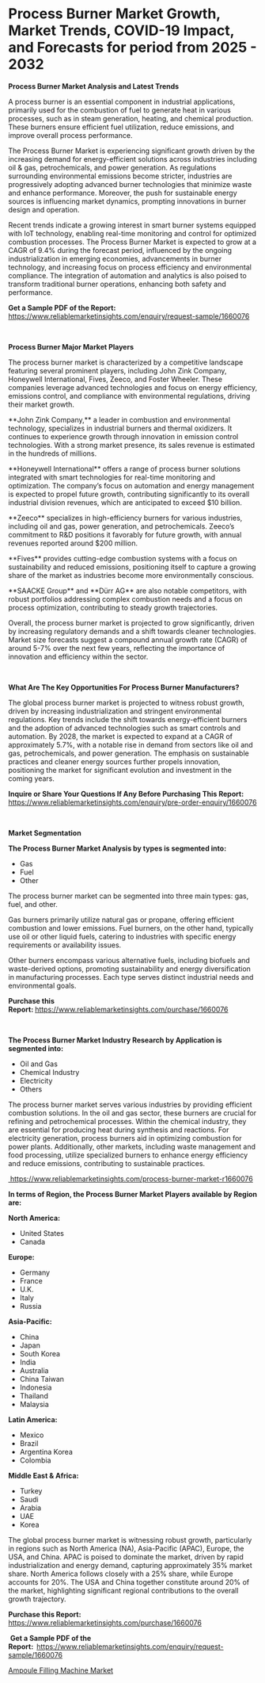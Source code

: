 <p><h1>Process Burner Market Growth, Market Trends, COVID-19 Impact, and Forecasts for period from 2025 - 2032</h1></p><p><strong>Process Burner Market Analysis and Latest Trends</strong></p>
<p><p>A process burner is an essential component in industrial applications, primarily used for the combustion of fuel to generate heat in various processes, such as in steam generation, heating, and chemical production. These burners ensure efficient fuel utilization, reduce emissions, and improve overall process performance. </p><p>The Process Burner Market is experiencing significant growth driven by the increasing demand for energy-efficient solutions across industries including oil & gas, petrochemicals, and power generation. As regulations surrounding environmental emissions become stricter, industries are progressively adopting advanced burner technologies that minimize waste and enhance performance. Moreover, the push for sustainable energy sources is influencing market dynamics, prompting innovations in burner design and operation.</p><p>Recent trends indicate a growing interest in smart burner systems equipped with IoT technology, enabling real-time monitoring and control for optimized combustion processes. The Process Burner Market is expected to grow at a CAGR of 9.4% during the forecast period, influenced by the ongoing industrialization in emerging economies, advancements in burner technology, and increasing focus on process efficiency and environmental compliance. The integration of automation and analytics is also poised to transform traditional burner operations, enhancing both safety and performance.</p></p>
<p><strong>Get a Sample PDF of the Report:&nbsp;</strong> <a href="https://www.reliablemarketinsights.com/enquiry/request-sample/1660076?utm_campaign=2389&utm_medium=2&utm_source=Github&utm_content=ia&utm_term=20022025&utm_id=process-burner">https://www.reliablemarketinsights.com/enquiry/request-sample/1660076</a></p>
<p>&nbsp;</p>
<p><strong>Process Burner Major Market Players</strong></p>
<p><p>The process burner market is characterized by a competitive landscape featuring several prominent players, including John Zink Company, Honeywell International, Fives, Zeeco, and Foster Wheeler. These companies leverage advanced technologies and focus on energy efficiency, emissions control, and compliance with environmental regulations, driving their market growth.</p><p>**John Zink Company,** a leader in combustion and environmental technology, specializes in industrial burners and thermal oxidizers. It continues to experience growth through innovation in emission control technologies. With a strong market presence, its sales revenue is estimated in the hundreds of millions.</p><p>**Honeywell International** offers a range of process burner solutions integrated with smart technologies for real-time monitoring and optimization. The company’s focus on automation and energy management is expected to propel future growth, contributing significantly to its overall industrial division revenues, which are anticipated to exceed $10 billion.</p><p>**Zeeco** specializes in high-efficiency burners for various industries, including oil and gas, power generation, and petrochemicals. Zeeco’s commitment to R&D positions it favorably for future growth, with annual revenues reported around $200 million.</p><p>**Fives** provides cutting-edge combustion systems with a focus on sustainability and reduced emissions, positioning itself to capture a growing share of the market as industries become more environmentally conscious.</p><p>**SAACKE Group** and **Dürr AG** are also notable competitors, with robust portfolios addressing complex combustion needs and a focus on process optimization, contributing to steady growth trajectories.</p><p>Overall, the process burner market is projected to grow significantly, driven by increasing regulatory demands and a shift towards cleaner technologies. Market size forecasts suggest a compound annual growth rate (CAGR) of around 5-7% over the next few years, reflecting the importance of innovation and efficiency within the sector.</p></p>
<p>&nbsp;</p>
<p><strong>What Are The Key Opportunities For Process Burner Manufacturers?</strong></p>
<p><p>The global process burner market is projected to witness robust growth, driven by increasing industrialization and stringent environmental regulations. Key trends include the shift towards energy-efficient burners and the adoption of advanced technologies such as smart controls and automation. By 2028, the market is expected to expand at a CAGR of approximately 5.7%, with a notable rise in demand from sectors like oil and gas, petrochemicals, and power generation. The emphasis on sustainable practices and cleaner energy sources further propels innovation, positioning the market for significant evolution and investment in the coming years.</p></p>
<p><strong>Inquire or Share Your Questions If Any Before Purchasing This Report:</strong> <a href="https://www.reliablemarketinsights.com/enquiry/pre-order-enquiry/1660076?utm_campaign=2389&utm_medium=2&utm_source=Github&utm_content=ia&utm_term=20022025&utm_id=process-burner">https://www.reliablemarketinsights.com/enquiry/pre-order-enquiry/1660076</a></p>
<p>&nbsp;</p>
<p><strong>Market Segmentation</strong></p>
<p><strong>The Process Burner Market Analysis by types is segmented into:</strong></p>
<p><ul><li>Gas</li><li>Fuel</li><li>Other</li></ul></p>
<p><p>The process burner market can be segmented into three main types: gas, fuel, and other. </p><p>Gas burners primarily utilize natural gas or propane, offering efficient combustion and lower emissions. Fuel burners, on the other hand, typically use oil or other liquid fuels, catering to industries with specific energy requirements or availability issues. </p><p>Other burners encompass various alternative fuels, including biofuels and waste-derived options, promoting sustainability and energy diversification in manufacturing processes. Each type serves distinct industrial needs and environmental goals.</p></p>
<p><strong>Purchase this Report:&nbsp;</strong><a href="https://www.reliablemarketinsights.com/purchase/1660076?utm_campaign=2389&utm_medium=2&utm_source=Github&utm_content=ia&utm_term=20022025&utm_id=process-burner">https://www.reliablemarketinsights.com/purchase/1660076</a></p>
<p>&nbsp;</p>
<p><strong>The Process Burner Market Industry Research by Application is segmented into:</strong></p>
<p><ul><li>Oil and Gas</li><li>Chemical Industry</li><li>Electricity</li><li>Others</li></ul></p>
<p><p>The process burner market serves various industries by providing efficient combustion solutions. In the oil and gas sector, these burners are crucial for refining and petrochemical processes. Within the chemical industry, they are essential for producing heat during synthesis and reactions. For electricity generation, process burners aid in optimizing combustion for power plants. Additionally, other markets, including waste management and food processing, utilize specialized burners to enhance energy efficiency and reduce emissions, contributing to sustainable practices.</p></p>
<p><a href="https://www.reliablemarketinsights.com/process-burner-market-r1660076?utm_campaign=2389&utm_medium=2&utm_source=Github&utm_content=ia&utm_term=20022025&utm_id=process-burner">&nbsp;https://www.reliablemarketinsights.com/process-burner-market-r1660076</a></p>
<p><strong>In terms of Region, the Process Burner Market Players available by Region are:</strong></p>
<p>
    <p> <strong> North America: </strong>
        <ul>
            <li>United States</li>
            <li>Canada</li>
        </ul>
        </p> 
    <p> <strong> Europe: </strong>
        <ul>
            <li>Germany</li>
            <li>France</li>
            <li>U.K.</li>
            <li>Italy</li>
            <li>Russia</li>
        </ul>
        </p> 
    <p> <strong> Asia-Pacific: </strong>
        <ul>
            <li>China</li>
            <li>Japan</li>
            <li>South Korea</li>
            <li>India</li>
            <li>Australia</li>
            <li>China Taiwan</li>
            <li>Indonesia</li>
            <li>Thailand</li>
            <li>Malaysia</li>
        </ul>
        </p> 
    <p> <strong> Latin America: </strong>
        <ul>
            <li>Mexico</li>
            <li>Brazil</li>
            <li>Argentina Korea</li>
            <li>Colombia</li>
        </ul>
        </p> 
    <p> <strong> Middle East & Africa: </strong>
        <ul>
            <li>Turkey</li>
            <li>Saudi</li>
            <li>Arabia</li>
            <li>UAE</li>
            <li>Korea</li>
        </ul>
    </p>
    </p>
<p><p>The global process burner market is witnessing robust growth, particularly in regions such as North America (NA), Asia-Pacific (APAC), Europe, the USA, and China. APAC is poised to dominate the market, driven by rapid industrialization and energy demand, capturing approximately 35% market share. North America follows closely with a 25% share, while Europe accounts for 20%. The USA and China together constitute around 20% of the market, highlighting significant regional contributions to the overall growth trajectory.</p></p>
<p><strong>Purchase this Report: </strong><a href="https://www.reliablemarketinsights.com/purchase/1660076?utm_campaign=2389&utm_medium=2&utm_source=Github&utm_content=ia&utm_term=20022025&utm_id=process-burner">https://www.reliablemarketinsights.com/purchase/1660076</a></p>
<p>&nbsp;<strong>Get a Sample PDF of the Report:&nbsp;&nbsp;</strong><a href="https://www.reliablemarketinsights.com/enquiry/request-sample/1660076?utm_campaign=2389&utm_medium=2&utm_source=Github&utm_content=ia&utm_term=20022025&utm_id=process-burner">https://www.reliablemarketinsights.com/enquiry/request-sample/1660076</a></p>
<p><strong></strong></p>
<p><p><a href="https://github.com/cheryjhonson/Market-Research-Report-List-1/blob/main/ampoule-filling-machine-market.md?utm_campaign=2389&utm_medium=2&utm_source=Github&utm_content=ia&utm_term=20022025&utm_id=process-burner">Ampoule Filling Machine Market</a></p></p>